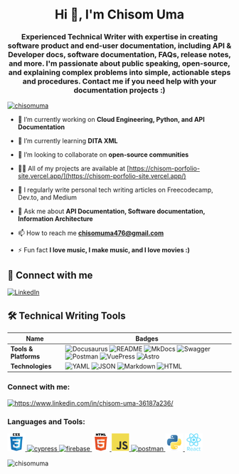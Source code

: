 <h1 align="center">Hi 👋, I'm Chisom Uma</h1>
<h3 align="center">Experienced Technical Writer with expertise in creating software product and end-user documentation, including API & Developer docs, software documentation, FAQs, release notes, and more. I'm passionate about public speaking, open-source, and explaining complex problems into simple, actionable steps and procedures. Contact me if you need help with your documentation projects :) </h3>

<p align="left"> <a href="https://github.com/ryo-ma/github-profile-trophy"><img src="https://github-profile-trophy.vercel.app/?username=chisomuma" alt="chisomuma" /></a> </p>

- 🔭 I’m currently working on **Cloud Engineering, Python, and API Documentation**

- 🌱 I’m currently learning **DITA XML**

- 👯 I’m looking to collaborate on **open-source communities**

- 👨‍💻 All of my projects are available at [https://chisom-porfolio-site.vercel.app/](https://chisom-porfolio-site.vercel.app/)

- 📝 I regularly write personal tech writing articles on Freecodecamp, Dev.to, and Medium

- 💬 Ask me about **API Documentation, Software documentation, Information Architecture**

- 📫 How to reach me **chisomuma476@gmail.com**

- ⚡ Fun fact **I love music, I make music, and I love movies :)**

## 🔗 Connect with me

[![LinkedIn](https://img.shields.io/badge/LinkedIn-blue?style=for-the-badge&logo=linkedin)](https://www.linkedin.com/in/chisom-uma-36187a236/)


## 🛠️ Technical Writing Tools

| **Name**              | **Badges**                                                                                                           |
|-----------------------|---------------------------------------------------------------------------------------------------------------------|
| **Tools & Platforms** | ![Docusaurus](https://img.shields.io/badge/Docusaurus-blue) ![README](https://img.shields.io/badge/README-green) ![MkDocs](https://img.shields.io/badge/MkDocs-blue) ![Swagger](https://img.shields.io/badge/Swagger-brightgreen) ![Postman](https://img.shields.io/badge/Postman-orange) ![VuePress](https://img.shields.io/badge/VuePress-green) ![Astro](https://img.shields.io/badge/Astro-black) |
| **Technologies**      | ![YAML](https://img.shields.io/badge/YAML-blue) ![JSON](https://img.shields.io/badge/JSON-orange) ![Markdown](https://img.shields.io/badge/Markdown-lightgrey) ![HTML](https://img.shields.io/badge/HTML-orange)                               |




<h3 align="left">Connect with me:</h3>
<p align="left">
<a href="https://www.linkedin.com/in/chisom-uma-36187a236/" target="blank"><img align="center" src="https://raw.githubusercontent.com/rahuldkjain/github-profile-readme-generator/master/src/images/icons/Social/linked-in-alt.svg" alt="https://www.linkedin.com/in/chisom-uma-36187a236/" height="30" width="40" /></a>
</p>

<h3 align="left">Languages and Tools:</h3>
<p align="left"> <a href="https://www.w3schools.com/css/" target="_blank" rel="noreferrer"> <img src="https://raw.githubusercontent.com/devicons/devicon/master/icons/css3/css3-original-wordmark.svg" alt="css3" width="40" height="40"/> </a> <a href="https://www.cypress.io" target="_blank" rel="noreferrer"> <img src="https://raw.githubusercontent.com/simple-icons/simple-icons/6e46ec1fc23b60c8fd0d2f2ff46db82e16dbd75f/icons/cypress.svg" alt="cypress" width="40" height="40"/> </a> <a href="https://firebase.google.com/" target="_blank" rel="noreferrer"> <img src="https://www.vectorlogo.zone/logos/firebase/firebase-icon.svg" alt="firebase" width="40" height="40"/> </a> <a href="https://www.w3.org/html/" target="_blank" rel="noreferrer"> <img src="https://raw.githubusercontent.com/devicons/devicon/master/icons/html5/html5-original-wordmark.svg" alt="html5" width="40" height="40"/> </a> <a href="https://developer.mozilla.org/en-US/docs/Web/JavaScript" target="_blank" rel="noreferrer"> <img src="https://raw.githubusercontent.com/devicons/devicon/master/icons/javascript/javascript-original.svg" alt="javascript" width="40" height="40"/> </a> <a href="https://postman.com" target="_blank" rel="noreferrer"> <img src="https://www.vectorlogo.zone/logos/getpostman/getpostman-icon.svg" alt="postman" width="40" height="40"/> </a> <a href="https://www.python.org" target="_blank" rel="noreferrer"> <img src="https://raw.githubusercontent.com/devicons/devicon/master/icons/python/python-original.svg" alt="python" width="40" height="40"/> </a> <a href="https://reactjs.org/" target="_blank" rel="noreferrer"> <img src="https://raw.githubusercontent.com/devicons/devicon/master/icons/react/react-original-wordmark.svg" alt="react" width="40" height="40"/> </a> </p>

<p><img align="center" src="https://github-readme-stats.vercel.app/api/top-langs?username=chisomuma&show_icons=true&locale=en&layout=compact" alt="chisomuma" /></p>
